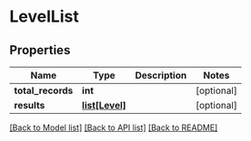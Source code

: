 # LevelList

## Properties
Name | Type | Description | Notes
------------ | ------------- | ------------- | -------------
**total_records** | **int** |  | [optional] 
**results** | [**list[Level]**](Level.md) |  | [optional] 

[[Back to Model list]](../README.md#documentation-for-models) [[Back to API list]](../README.md#documentation-for-api-endpoints) [[Back to README]](../README.md)


